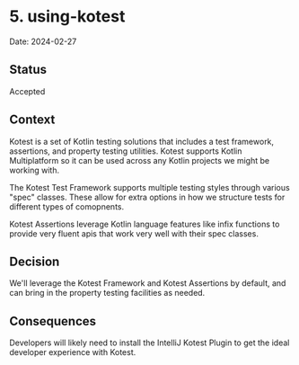 # 5. using-kotest

Date: 2024-02-27

## Status

Accepted

## Context

Kotest is a set of Kotlin testing solutions that includes a test framework, assertions, and property testing utilities.
Kotest supports Kotlin Multiplatform so it can be used across any Kotlin projects we might be working with.

The Kotest Test Framework supports multiple testing styles through various "spec" classes.  These allow for extra options
in how we structure tests for different types of comopnents.

Kotest Assertions leverage Kotlin language features like infix functions to provide very fluent apis that work very well
with their spec classes.

## Decision

We'll leverage the Kotest Framework and Kotest Assertions by default, and can bring in the property testing facilities
as needed.

## Consequences

Developers will likely need to install the IntelliJ Kotest Plugin to get the ideal developer experience with Kotest.
